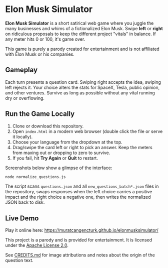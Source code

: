 # Elon Musk Simulator

**Elon Musk Simulator** is a short satirical web game where you juggle the many businesses and whims of a fictionalized Elon Musk. Swipe **left** or **right** on ridiculous proposals to keep the different project "vitals" in balance. If any meter hits 0 or 100, it's game over.

This game is purely a parody created for entertainment and is not affiliated with Elon Musk or his companies.

## Gameplay
Each turn presents a question card. Swiping right accepts the idea, swiping left rejects it. Your choice alters the stats for SpaceX, Tesla, public opinion, and other ventures. Survive as long as possible without any vital running dry or overflowing.

## Run the Game Locally
1. Clone or download this repository.
2. Open `index.html` in a modern web browser (double click the file or serve it locally).
3. Choose your language from the dropdown at the top.
4. Drag/swipe the card left or right to pick an answer. Keep the meters from maxing out or dropping to zero to survive.
5. If you fail, hit **Try Again** or **Quit** to restart.

Screenshots below show a glimpse of the interface:

```bash
node normalize_questions.js
```

The script scans `questions.json` and all `new_questions_batch*.json` files in
the repository, swaps responses when the left choice carries a positive impact
and the right choice a negative one, then writes the normalized JSON back to
disk.

## Live Demo

Play it online here:
<https://muratcangencturk.github.io/elonmusksimulator/>

This project is a parody and is provided for entertainment. It is licensed under the [Apache License 2.0](LICENSE).

See [CREDITS.md](CREDITS.md) for image attributions and notes about the origin of the question text.
